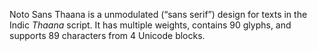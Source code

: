 Noto Sans Thaana is a unmodulated (“sans serif”) design for texts in the Indic _Thaana_ script. It has multiple weights, contains 90 glyphs, and supports 89 characters from 4 Unicode blocks.